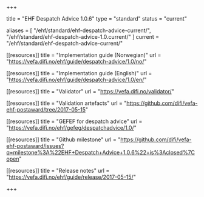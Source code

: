 +++

title = "EHF Despatch Advice 1.0.6"
type = "standard"
status = "current"

aliases = [ "/ehf/standard/ehf-despatch-advice-current/", "/ehf/standard/ehf-despatch-advice-1.0.current/" ]
current = "/ehf/standard/ehf-despatch-advice-current/"

[[resources]]
title = "Implementation guide (Norwegian)"
url = "https://vefa.difi.no/ehf/guide/despatch-advice/1.0/no/"

[[resources]]
title = "Implementation guide (English)"
url = "https://vefa.difi.no/ehf/guide/despatch-advice/1.0/en/"

[[resources]]
title = "Validator"
url = "https://vefa.difi.no/validator/"

[[resources]]
title = "Validation artefacts"
url = "https://github.com/difi/vefa-ehf-postaward/tree/2017-05-15"

[[resources]]
title = "GEFEF for despatch advice"
url = "https://vefa.difi.no/ehf/gefeg/despatchadvice/1.0/"

[[resources]]
title = "Github milestone"
url = "https://github.com/difi/vefa-ehf-postaward/issues?q=milestone%3A%22EHF+Despatch+Advice+1.0.6%22+is%3Aclosed%7Copen"

[[resources]]
title = "Release notes"
url = "https://vefa.difi.no/ehf/guide/release/2017-05-15/"

+++
